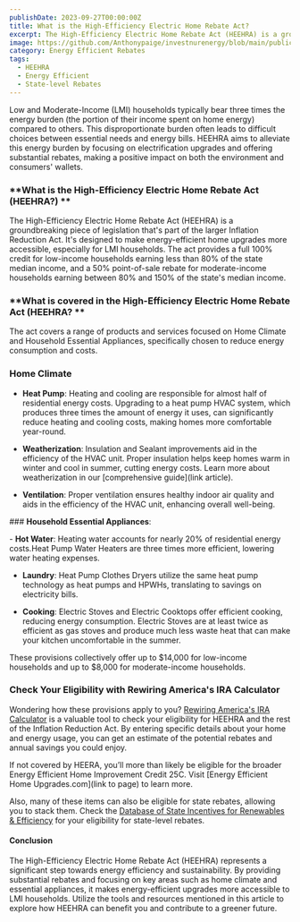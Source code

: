 ```yaml
---
publishDate: 2023-09-27T00:00:00Z
title: What is the High-Efficiency Electric Home Rebate Act?
excerpt: The High-Efficiency Electric Home Rebate Act (HEEHRA) is a groundbreaking piece of legislation that's part of the larger Inflation Reduction Act. It's designed to make energy-efficient home upgrades more accessible, especially for LMI households.
image: https://github.com/Anthonypaige/investnurenergy/blob/main/public/images/cover-art/EER-1-cover-art.jpg?raw=true
category: Energy Efficient Rebates
tags:
  - HEEHRA
  - Energy Efficient
  - State-level Rebates
---
```


Low and Moderate-Income (LMI) households typically bear three times the energy burden (the portion of their income spent on home energy) compared to others. This disproportionate burden often leads to difficult choices between essential needs and energy bills. HEEHRA aims to alleviate this energy burden by focusing on electrification upgrades and offering substantial rebates, making a positive impact on both the environment and consumers' wallets.

### **What is the High-Efficiency Electric Home Rebate Act (HEEHRA?) **

The High-Efficiency Electric Home Rebate Act (HEEHRA) is a groundbreaking piece of legislation that's part of the larger Inflation Reduction Act. It's designed to make energy-efficient home upgrades more accessible, especially for LMI households. The act provides a full 100% credit for low-income households earning less than 80% of the state median income, and a 50% point-of-sale rebate for moderate-income households earning between 80% and 150% of the state's median income.

### **What is covered in the High-Efficiency Electric Home Rebate Act (HEEHRA? **

The act covers a range of products and services focused on Home Climate and Household Essential Appliances, specifically chosen to reduce energy consumption and costs.

### **Home Climate**

- **Heat Pump**: Heating and cooling are responsible for almost half of residential energy costs. Upgrading to a heat pump HVAC system, which produces three times the amount of energy it uses, can significantly reduce heating and cooling costs, making homes more comfortable year-round.

- **Weatherization**: Insulation and Sealant improvements aid in the efficiency of the HVAC unit. Proper insulation helps keep homes warm in winter and cool in summer, cutting energy costs. Learn more about weatherization in our [comprehensive guide](link article).

- **Ventilation**: Proper ventilation ensures healthy indoor air quality and aids in the efficiency of the HVAC unit, enhancing overall well-being.

### **Household Essential Appliances**:

- **Hot Water**: Heating water accounts for nearly 20% of residential energy costs.Heat Pump Water Heaters are three times more efficient, lowering water heating expenses.

- **Laundry**: Heat Pump Clothes Dryers utilize the same heat pump technology as heat pumps and HPWHs, translating to savings on electricity bills.

- **Cooking**: Electric Stoves and Electric Cooktops offer efficient cooking, reducing energy consumption. Electric Stoves are at least twice as efficient as gas stoves and produce much less waste heat that can make your kitchen uncomfortable in the summer.

These provisions collectively offer up to $14,000 for low-income households and up to $8,000 for moderate-income households.

### **Check Your Eligibility with Rewiring America's IRA Calculator**

Wondering how these provisions apply to you? [Rewiring America's IRA Calculator](https://www.rewiringamerica.org/app/ira-calculator) is a valuable tool to check your eligibility for HEEHRA and the rest of the Inflation Reduction Act. By entering specific details about your home and energy usage, you can get an estimate of the potential rebates and annual savings you could enjoy.

If not covered by HEERA, you’ll more than likely be eligible for the broader Energy Efficient Home Improvement Credit 25C. Visit [Energy Efficient Home Upgrades.com](link to page) to learn more.

Also, many of these items can also be eligible for state rebates, allowing you to stack them. Check the [Database of State Incentives for Renewables & Efficiency](www.dsireusa.org) for your eligibility for state-level rebates.

#### **Conclusion**

The High-Efficiency Electric Home Rebate Act (HEEHRA) represents a significant step towards energy efficiency and sustainability. By providing substantial rebates and focusing on key areas such as home climate and essential appliances, it makes energy-efficient upgrades more accessible to LMI households. Utilize the tools and resources mentioned in this article to explore how HEEHRA can benefit you and contribute to a greener future.
